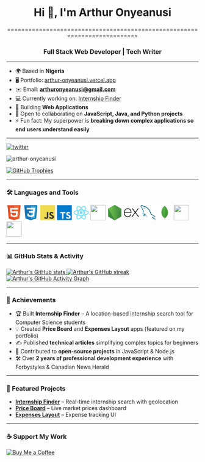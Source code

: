 <h1 align="center">Hi 👋, I'm Arthur Onyeanusi</h1> 
<p align="center">==========================================================================</p>

<h3 align="center">Full Stack Web Developer | Tech Writer</h3>

---

- 🌍  Based in **Nigeria**
- 🖥️  Portfolio: [arthur-onyeanusi.vercel.app](https://arthur-onyeanusi.vercel.app)
- ✉️  Email: **arthuronyeanusi@gmail.com**
- 💻  Currently working on: [Internship Finder](https://internship-finder-omega.vercel.app/)
- 🧠  Building **Web Applications**
- 🤝  Open to collaborating on **JavaScript, Java, and Python projects**
- ⚡  Fun fact: My superpower is **breaking down complex applications so end users understand easily**

---

<p align="left">
<a href="https://x.com/Edarth123" target="blank"><img src="https://img.shields.io/twitter/follow/yourtwitter?logo=twitter&style=for-the-badge" alt="twitter" /></a>
</p>

<p align="left">
<img src="https://komarev.com/ghpvc/?username=arthur-onyeanusi&label=Profile%20views&color=0e75b6&style=flat" alt="arthur-onyeanusi" />
</p>

<p align="left">
<a href="https://github.com/ryo-ma/github-profile-trophy"><img src="https://github-profile-trophy.vercel.app/?username=arthur-onyeanusi&theme=onedark" alt="GitHub Trophies" /></a>
</p>

---

### 🛠️ Languages and Tools

<p align="left">
<a href="https://www.w3.org/html/" target="_blank"><img src="https://raw.githubusercontent.com/devicons/devicon/master/icons/html5/html5-original.svg" width="40" height="40"/></a>
<a href="https://www.w3.org/Style/CSS/" target="_blank"><img src="https://raw.githubusercontent.com/devicons/devicon/master/icons/css3/css3-original.svg" width="40" height="40"/></a>
<a href="https://developer.mozilla.org/en-US/docs/Web/JavaScript" target="_blank"><img src="https://raw.githubusercontent.com/devicons/devicon/master/icons/javascript/javascript-original.svg" width="40" height="40"/></a>
<a href="https://www.typescriptlang.org/" target="_blank"><img src="https://raw.githubusercontent.com/devicons/devicon/master/icons/typescript/typescript-original.svg" width="40" height="40"/></a>
<a href="https://reactjs.org/" target="_blank"><img src="https://raw.githubusercontent.com/devicons/devicon/master/icons/react/react-original.svg" width="40" height="40"/></a>
<a href="https://nextjs.org/" target="_blank"><img src="https://cdn.worldvectorlogo.com/logos/nextjs-2.svg" width="40" height="40"/></a>
<a href="https://nodejs.org/" target="_blank"><img src="https://raw.githubusercontent.com/devicons/devicon/master/icons/nodejs/nodejs-original.svg" width="40" height="40"/></a>
<a href="https://expressjs.com" target="_blank"><img src="https://raw.githubusercontent.com/devicons/devicon/master/icons/express/express-original.svg" width="40" height="40"/></a>
<a href="https://www.mysql.com/" target="_blank"><img src="https://raw.githubusercontent.com/devicons/devicon/master/icons/mysql/mysql-original.svg" width="40" height="40"/></a>
<a href="https://www.mongodb.com/" target="_blank"><img src="https://raw.githubusercontent.com/devicons/devicon/master/icons/mongodb/mongodb-original.svg" width="40" height="40"/></a>
<a href="https://tailwindcss.com/" target="_blank"><img src="https://www.vectorlogo.zone/logos/tailwindcss/tailwindcss-icon.svg" width="40" height="40"/></a>
<a href="https://www.figma.com/" target="_blank"><img src="https://www.vectorlogo.zone/logos/figma/figma-icon.svg" width="40" height="40"/></a>
</p>

---

### 📊 GitHub Stats & Activity

<a href="https://github.com/edarth002">
<img src="https://github-readme-stats.vercel.app/api?username=arthur-onyeanusi&show_icons=true&theme=tokyonight" alt="Arthur's GitHub stats" />
</a>

<a href="https://github.com/edarth002">
<img src="https://github-readme-streak-stats.herokuapp.com/?user=arthur-onyeanusi&theme=tokyonight" alt="Arthur's GitHub streak" />
</a>

<a href="https://github.com/edarth002">
<img src="https://github-readme-activity-graph.vercel.app/graph?username=arthur-onyeanusi&theme=react-dark" alt="Arthur's GitHub Activity Graph" />
</a>

---

### 🚀 Achievements

- 🏆 Built **Internship Finder** – A location-based internship search tool for Computer Science students
- 💡 Created **Price Board** and **Expenses Layout** apps (featured on my portfolio)
- ✍️ Published **technical articles** simplifying complex topics for beginners
- 🤝 Contributed to **open-source projects** in JavaScript & Node.js
- 🛠️ Over **2 years of professional development experience** with Forbystyles & Canadian News Herald

---

### 📌 Featured Projects

- [**Internship Finder**](https://internship-finder-omega.vercel.app/) – Real-time internship search with geolocation  
- [**Price Board**](https://price-board-frontend.vercel.app/) – Live market prices dashboard  
- [**Expenses Layout**](https://expenses-layout.vercel.app/) – Expense tracking UI  

---

### ☕ Support My Work

<a href="https://www.buymeacoffee.com/arthuronyeanusi"><img src="https://cdn.buymeacoffee.com/buttons/v2/default-yellow.png" height="50" width="210" alt="Buy Me a Coffee" /></a>
